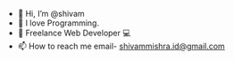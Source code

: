 - 👋 Hi, I’m @shivam
- 👀 I love Programming.
- 🌱 Freelance Web Developer 💻
- 📫 How to reach me email- shivammishra.id@gmail.com

<!---
shiv123478/shiv123478 is a ✨ special ✨ repository because its `README.md` (this file) appears on your GitHub profile.
You can click the Preview link to take a look at your changes.
--->
